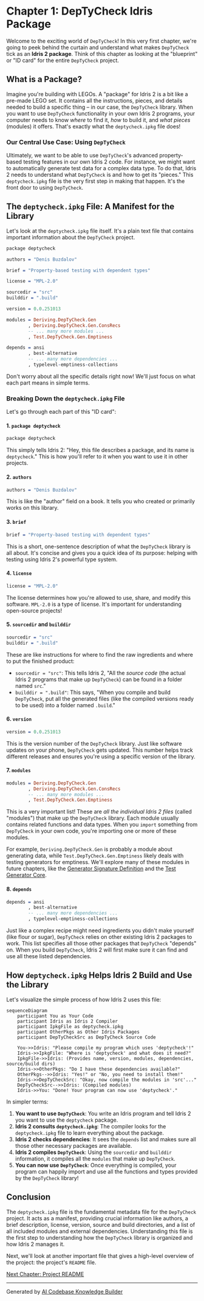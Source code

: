 # Chapter 1: DepTyCheck Idris Package

Welcome to the exciting world of `DepTyCheck`! In this very first chapter, we're going to peek behind the curtain and understand what makes `DepTyCheck` tick as an **Idris 2 package**. Think of this chapter as looking at the "blueprint" or "ID card" for the entire `DepTyCheck` project.

## What is a Package?

Imagine you're building with LEGOs. A "package" for Idris 2 is a bit like a pre-made LEGO set. It contains all the instructions, pieces, and details needed to build a specific thing – in our case, the `DepTyCheck` library. When you want to use `DepTyCheck` functionality in your own Idris 2 programs, your computer needs to know *where* to find it, *how* to build it, and *what pieces* (modules) it offers. That's exactly what the `deptycheck.ipkg` file does!

### Our Central Use Case: Using `DepTyCheck`

Ultimately, we want to be able to use `DepTyCheck`'s advanced property-based testing features in our own Idris 2 code. For instance, we might want to automatically generate test data for a complex data type. To do that, Idris 2 needs to understand what `DepTyCheck` is and how to get its "pieces." This `deptycheck.ipkg` file is the very first step in making that happen. It's the front door to using `DepTyCheck`.

## The `deptycheck.ipkg` File: A Manifest for the Library

Let's look at the `deptycheck.ipkg` file itself. It's a plain text file that contains important information about the `DepTyCheck` project.

```idris
package deptycheck

authors = "Denis Buzdalov"

brief = "Property-based testing with dependent types"

license = "MPL-2.0"

sourcedir = "src"
builddir = ".build"

version = 0.0.251013

modules = Deriving.DepTyCheck.Gen
        , Deriving.DepTyCheck.Gen.ConsRecs
        -- ... many more modules ...
        , Test.DepTyCheck.Gen.Emptiness

depends = ansi
        , best-alternative
        -- ... many more dependencies ...
        , typelevel-emptiness-collections
```

Don't worry about all the specific details right now! We'll just focus on what each part means in simple terms.

### Breaking Down the `deptycheck.ipkg` File

Let's go through each part of this "ID card":

#### 1. `package deptycheck`

```idris
package deptycheck
```
This simply tells Idris 2: "Hey, this file describes a package, and its name is `deptycheck`." This is how you'll refer to it when you want to use it in other projects.

#### 2. `authors`

```idris
authors = "Denis Buzdalov"
```
This is like the "author" field on a book. It tells you who created or primarily works on this library.

#### 3. `brief`

```idris
brief = "Property-based testing with dependent types"
```
This is a short, one-sentence description of what the `DepTyCheck` library is all about. It's concise and gives you a quick idea of its purpose: helping with testing using Idris 2's powerful type system.

#### 4. `license`

```idris
license = "MPL-2.0"
```
The license determines how you're allowed to use, share, and modify this software. `MPL-2.0` is a type of license. It's important for understanding open-source projects!

#### 5. `sourcedir` and `builddir`

```idris
sourcedir = "src"
builddir = ".build"
```
These are like instructions for where to find the raw ingredients and where to put the finished product:
*   `sourcedir = "src"`: This tells Idris 2, "All the *source code* (the actual Idris 2 programs that make up `DepTyCheck`) can be found in a folder named `src`."
*   `builddir = ".build"`: This says, "When you compile and build `DepTyCheck`, put all the generated files (like the compiled versions ready to be used) into a folder named `.build`."

#### 6. `version`

```idris
version = 0.0.251013
```
This is the version number of the `DepTyCheck` library. Just like software updates on your phone, `DepTyCheck` gets updated. This number helps track different releases and ensures you're using a specific version of the library.

#### 7. `modules`

```idris
modules = Deriving.DepTyCheck.Gen
        , Deriving.DepTyCheck.Gen.ConsRecs
        -- ... many more modules ...
        , Test.DepTyCheck.Gen.Emptiness
```
This is a very important list! These are *all the individual Idris 2 files* (called "modules") that make up the `DepTyCheck` library. Each module usually contains related functions and data types. When you `import` something from `DepTyCheck` in your own code, you're importing one or more of these modules.

For example, `Deriving.DepTyCheck.Gen` is probably a module about generating data, while `Test.DepTyCheck.Gen.Emptiness` likely deals with testing generators for emptiness. We'll explore many of these modules in future chapters, like the [Generator Signature Definition](06_generator_signature_definition_.md) and the [Test Generator Core](07_test_generator_core_.md).

#### 8. `depends`

```idris
depends = ansi
        , best-alternative
        -- ... many more dependencies ...
        , typelevel-emptiness-collections
```
Just like a complex recipe might need ingredients you didn't make yourself (like flour or sugar), `DepTyCheck` relies on other existing Idris 2 packages to work. This list specifies all those other packages that `DepTyCheck` "depends" on. When you build `DepTyCheck`, Idris 2 will first make sure it can find and use all these listed dependencies.

## How `deptycheck.ipkg` Helps Idris 2 Build and Use the Library

Let's visualize the simple process of how Idris 2 uses this file:

```mermaid
sequenceDiagram
    participant You as Your Code
    participant Idris as Idris 2 Compiler
    participant IpkgFile as deptycheck.ipkg
    participant OtherPkgs as Other Idris Packages
    participant DepTyCheckSrc as DepTyCheck Source Code

    You->>Idris: "Please compile my program which uses 'deptycheck'!"
    Idris->>IpkgFile: "Where is 'deptycheck' and what does it need?"
    IpkgFile->>Idris: (Provides name, version, modules, dependencies, source/build dirs)
    Idris->>OtherPkgs: "Do I have these dependencies available?"
    OtherPkgs-->>Idris: "Yes!" or "No, you need to install them!"
    Idris->>DepTyCheckSrc: "Okay, now compile the modules in 'src'..."
    DepTyCheckSrc-->>Idris: (Compiled modules)
    Idris->>You: "Done! Your program can now use 'deptycheck'."
```

In simpler terms:

1.  **You want to use `DepTyCheck`**: You write an Idris program and tell Idris 2 you want to use the `deptycheck` package.
2.  **Idris 2 consults `deptycheck.ipkg`**: The compiler looks for the `deptycheck.ipkg` file to learn everything about the package.
3.  **Idris 2 checks dependencies**: It sees the `depends` list and makes sure all those other necessary packages are available.
4.  **Idris 2 compiles `DepTyCheck`**: Using the `sourcedir` and `builddir` information, it compiles all the `modules` that make up `DepTyCheck`.
5.  **You can now use `DepTyCheck`**: Once everything is compiled, your program can happily import and use all the functions and types provided by the `DepTyCheck` library!

## Conclusion

The `deptycheck.ipkg` file is the fundamental metadata file for the `DepTyCheck` project. It acts as a manifest, providing crucial information like authors, a brief description, license, version, source and build directories, and a list of all included modules and external dependencies. Understanding this file is the first step to understanding how the `DepTyCheck` library is organized and how Idris 2 manages it.

Next, we'll look at another important file that gives a high-level overview of the project: the project's `README` file.

[Next Chapter: Project README](02_project_readme_.md)

---

Generated by [AI Codebase Knowledge Builder](https://github.com/The-Pocket/Tutorial-Codebase-Knowledge)